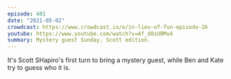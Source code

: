 ```yaml
---
episode: 401
date: "2021-05-02"
crowdcast: https://www.crowdcast.io/e/in-lieu-of-fun-episode-26
youtube: https://www.youtube.com/watch?v=Af_d8sUBMu4
summary: Mystery guest Sunday, Scott edition.
---
```

It's Scott SHapiro's first turn to bring a mystery guest, while Ben and Kate try to guess who it is.
